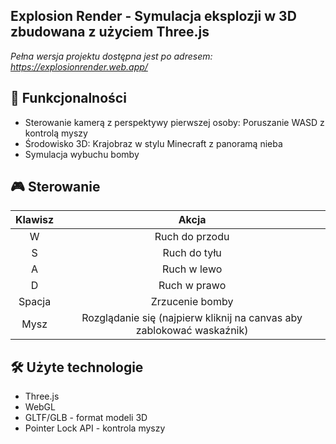 ## **Explosion Render** - Symulacja eksplozji w 3D zbudowana z użyciem Three.js
*Pełna wersja projektu dostępna jest po adresem: https://explosionrender.web.app/*
## **🎯 Funkcjonalności**
- Sterowanie kamerą z perspektywy pierwszej osoby: Poruszanie WASD z kontrolą myszy 
- Środowisko 3D: Krajobraz w stylu Minecraft z panoramą nieba
- Symulacja wybuchu bomby
## **🎮 Sterowanie**
|**Klawisz**|**Akcja**|
|:------:|:---------:|
|W|Ruch do przodu|
|S|Ruch do tyłu|
|A|Ruch w lewo|
|D|Ruch w prawo|
|Spacja|Zrzucenie bomby|
|Mysz|Rozglądanie się (najpierw kliknij na canvas aby zablokować waskaźnik)|
## **🛠️ Użyte technologie**
- Three.js
- WebGL 
- GLTF/GLB - format modeli 3D
- Pointer Lock API - kontrola myszy 
